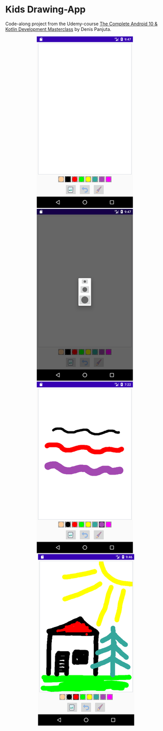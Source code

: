 # Kids Drawing-App

Code-along project from the Udemy-course [The Complete Android 10 & Kotlin Development Masterclass](https://www.udemy.com/course/android-kotlin-developer/) by Denis Panjuta.

<div style="text-align: center">
  <img src="./images/image1.png" alt="screenshot 1" width="300" />&nbsp;&nbsp; 
  <img src="./images/image2.png" alt="screenshot 2" width="300" />&nbsp;&nbsp;
  <img src="./images/image3.png" alt="screenshot 3" width="300" />&nbsp;&nbsp;
  <img src="./images/image4.png" alt="screenshot 4" width="300" />
</div>

